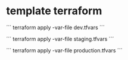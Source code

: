 # template terraform

´´´
terraform apply -var-file dev.tfvars
´´´

´´´
terraform apply -var-file staging.tfvars
´´´

´´´
terraform apply -var-file production.tfvars
´´´